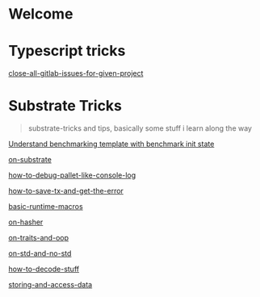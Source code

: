 # Welcome

# Typescript tricks

[close-all-gitlab-issues-for-given-project](pages/close-all-gitlab-issues-for-given-project.md ':include')

# Substrate Tricks

> substrate-tricks and tips, basically some stuff i learn along the way

[Understand benchmarking template with benchmark init state](pages/understand-benchmarking-template-with-benchmark-init-state.md ':include')

[on-substrate](pages/on-substrate.md ':include')

[how-to-debug-pallet-like-console-log](pages/how-to-debug-pallet-like-console-log.md ':include')

[how-to-save-tx-and-get-the-error](pages/how-to-save-tx-and-get-the-error.md ':include')

[basic-runtime-macros](pages/basic-runtime-macros.md ':include')

[on-hasher](pages/on-hasher.md ':include')

[on-traits-and-oop](pages/on-traits-and-oop.md ':include')

[on-std-and-no-std](pages/on-std-and-no-std.md ':include')

<!-- [on-how-to-debug-like-in-the-node](pages/on-how-to-debug-like-in-the-node.md ':include') -->

[how-to-decode-stuff](pages/how-to-decode-stuff.md ':include')

[storing-and-access-data](pages/storing-and-access-data.md ':include')
